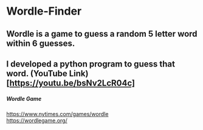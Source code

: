 # Wordle-Finder

## Wordle is a game to guess a random 5 letter word within 6 guesses.
## I developed a python program to guess that word. (YouTube Link)[https://youtu.be/bsNv2LcR04c]

##### Wordle Game   
https://www.nytimes.com/games/wordle <br>
https://wordlegame.org/

            

